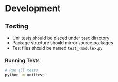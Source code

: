 # Development

## Testing

- Unit tests should be placed under `test` directory
- Package structure should mirror source packages
- Test files should be named `test_<module>.py`

### Running Tests

```bash
# Run all tests
python -m unittest
```